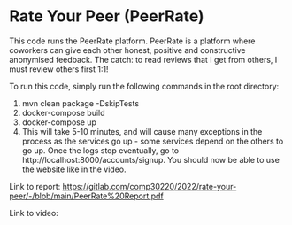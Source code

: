 # Rate Your Peer (PeerRate)

This code runs the PeerRate platform. PeerRate is a platform where coworkers can give each other
honest, positive and constructive anonymised feedback. The catch: to read reviews that I get from others,
I must review others first 1:1!

To run this code, simply run the following commands in the root directory:
1. mvn clean package -DskipTests
2. docker-compose build
3. docker-compose up
4. This will take 5-10 minutes, and will cause many exceptions in the process as the services
   go up - some services depend on the others to go up. Once the logs stop eventually, go to
   http://localhost:8000/accounts/signup. You should now be able to use the website like in 
   the video.

Link to report: https://gitlab.com/comp30220/2022/rate-your-peer/-/blob/main/PeerRate%20Report.pdf

Link to video: